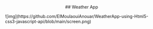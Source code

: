 <p align="center">
## Weather App 
</p>
![img](https://github.com/ElMoulaouiAnouar/WeatherApp-using-Html5-css3-javascript-api/blob/main/screen.png)